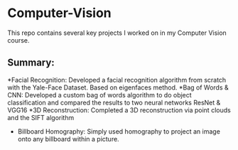 # Computer-Vision
This repo contains several key projects I worked on in my Computer Vision course. 

## Summary:
*Facial Recognition:
  Developed a facial recognition algorithm from scratch with the Yale-Face Dataset. Based on eigenfaces method.
*Bag of Words & CNN:
  Developed a custom bag of words algorithm to do object classification and compared the results to two neural networks ResNet & VGG16
*3D Reconstruction:
  Completed a 3D reconstruction via point clouds and the SIFT algorithm 
* Billboard Homography:
  Simply used homography to project an image onto any billboard within a picture. 
